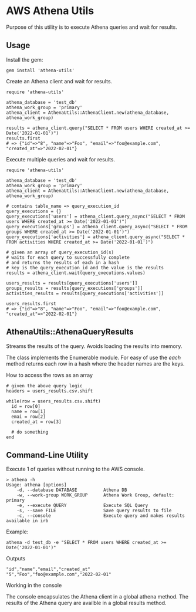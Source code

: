 # AWS Athena Utils

Purpose of this utility is to execute Athena queries and wait for results.

## Usage

Install the gem:

```
gem install 'athena-utils'
```

Create an Athena client and wait for results.

```
require 'athena-utils'

athena_database = 'test_db'
athena_work_group = 'primary'
athena_client = AthenaUtils::AthenaClient.new(athena_database, athena_work_group)

results = athena_client.query("SELECT * FROM users WHERE created_at >= Date('2022-01-01')")
results.first
# => {"id"=>"8", "name"=>"Foo", "email"=>"foo@example.com", "created_at"=>"2022-02-01"}
```

Execute multiple queries and wait for results.

```
require 'athena-utils'

athena_database = 'test_db'
athena_work_group = 'primary'
athena_client = AthenaUtils::AthenaClient.new(athena_database, athena_work_group)

# contains table_name => query_execution_id
query_executions = {}
query_executions['users'] = athena_client.query_async("SELECT * FROM users WHERE created_at >= Date('2022-01-01')")
query_executions['groups'] = athena_client.query_async("SELECT * FROM groups WHERE created_at >= Date('2022-01-01')")
query_executions['activities'] = athena_client.query_async("SELECT * FROM activities WHERE created_at >= Date('2022-01-01')")

# given an array of query_execution_id(s)
# waits for each query to successfully complete
# and returns the results of each in a hash
# key is the query_execution_id and the value is the results
results = athena_client.wait(query_executions.values)

users_results = results[query_executions['users']]
groups_results = results[query_executions['groups']]
activities_results = results[query_executions['activities']]

users_results.first
# => {"id"=>"8", "name"=>"Foo", "email"=>"foo@example.com", "created_at"=>"2022-02-01"}
```

## AthenaUtils::AthenaQueryResults

Streams the results of the query.  Avoids loading the results into memory.

The class implements the Enumerable module.  For easy of use the _each_ method returns each row in a hash where the header names are the keys.

How to access the rows as an array

```
# given the above query logic
headers = users_results.csv.shift

while(row = users_results.csv.shift)
  id = row[0]
  name = row[1]
  emai = row[2]
  created_at = row[3]

  # do something
end
```

## Command-Line Utility

Execute 1 of queries without running to the AWS console.

```
> athena -h
Usage: athena [options]
    -d, --database DATABASE          Athena DB
    -w, --work-group WORK_GROUP      Athena Work Group, default: primary
    -e, --execute QUERY              Execute SQL Query
    -s, --save FILE                  Save query results to file
    -c, --console                    Execute query and makes results available in irb
```

Example:

```
athena -d test_db -e "SELECT * FROM users WHERE created_at >= Date('2022-01-01')"
```

Outputs

```
"id","name","email","created_at"
"5","Foo","foo@example.com","2022-02-01"
```

Working in the console

The console encapsulates the Athena client in a global athena method.  The results of the Athena query are availble in a global results method.
